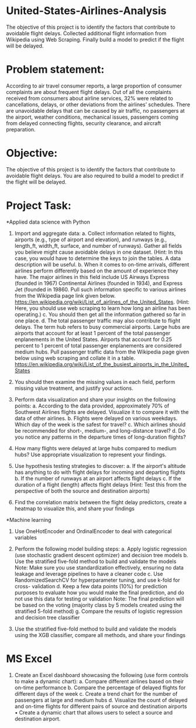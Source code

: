 # United-States-Airlines-Analysis
The objective of this project is to identify the factors that contribute to avoidable flight delays. Collected additional flight information from Wikipedia using Web Scraping. Finally build a model to predict if the flight will be delayed.

# Problem statement:
According to air travel consumer reports, a large proportion of consumer complaints are
about frequent flight delays.
Out of all the complaints received from consumers about airline services, 32% were related to
cancellations, delays, or other deviations from the airlines’ schedules.
There are unavoidable delays that can be caused by air traffic, no passengers at the airport,
weather conditions, mechanical issues, passengers coming from delayed connecting flights,
security clearance, and aircraft preparation.

# Objective:
The objective of this project is to identify the factors that contribute to avoidable flight delays.
You are also required to build a model to predict if the flight will be delayed.

# Project Task:
*Applied data science with Python

1. Import and aggregate data:
a. Collect information related to flights, airports (e.g., type of airport and elevation), and runways (e.g., length_ft, width_ft, surface, and number of runways). Gather all fields you believe might cause avoidable delays in one dataset.
(Hint: In this case, you would have to determine the keys to join the tables. A data description will be useful.
b. When it comes to on-time arrivals, different airlines perform differently based on the amount of experience they have. The major airlines in this field include US Airways Express (founded in 1967) Continental Airlines (founded in 1934), and Express Jet (founded in 19860. Pull such information specific to various airlines from the Wikipedia page link given below.
https://en.wikipedia.org/wiki/List_of_airlines_of_the_United_States.
(Hint: Here, you should use web scraping to learn how long an airline has been operating.)
c. You should then get all the information gathered so far in one place.
d. The total passenger traffic may also contribute to flight delays. The term hub refers to busy commercial airports. Large hubs are airports that account for at least 1 percent of the total passenger enplanements in the United States. Airports that account for 0.25 percent to 1 percent of total passenger enplanements are considered medium hubs. Pull passenger traffic data from the Wikipedia page given below using web scraping and collate it in a table. https://en.wikipedia.org/wiki/List_of_the_busiest_airports_in_the_United_States

2. You should then examine the missing values in each field, perform missing value treatment, and justify your actions.

3. Perform data visualization and share your insights on the following points:
a. According to the data provided, approximately 70% of Southwest Airlines flights are delayed. Visualize it to compare it with the data of other airlines.
b. Flights were delayed on various weekdays. Which day of the week is the safest for travel?
c. Which airlines should be recommended for short-, medium-, and long-distance travel?
d. Do you notice any patterns in the departure times of long-duration flights?

4. How many flights were delayed at large hubs compared to medium hubs? Use appropriate visualization to represent your findings.

5. Use hypothesis testing strategies to discover:
a. If the airport's altitude has anything to do with flight delays for incoming and departing flights
b. If the number of runways at an airport affects flight delays
c. If the duration of a flight (length) affects flight delays
(Hint: Test this from the perspective of both the source and destination airports)

6. Find the correlation matrix between the flight delay predictors, create a heatmap to visualize this, and share your findings

*Machine learning

1. Use OneHotEncoder and OrdinalEncoder to deal with categorical variables

2. Perform the following model building steps:
a. Apply logistic regression (use stochastic gradient descent optimizer) and decision tree models
b. Use the stratified five-fold method to build and validate the models
Note: Make sure you use standardization effectively, ensuring no data leakage and leverage pipelines to have a cleaner code
c. Use RandomizedSearchCV for hyperparameter tuning, and use k-fold for cross- validation
d. Keep a few data points (10%) for prediction purposes to evaluate how you would make the final prediction, and do not use this data for testing or validation
Note: The final prediction will be based on the voting (majority class by 5 models created using the stratified 5-fold method)
g. Compare the results of logistic regression and decision tree classifier

3. Use the stratified five-fold method to build and validate the models using the XGB classifier, compare all methods, and share your findings

# MS Excel 
1. Create an Excel dashboard showcasing the following (use form controls to make a dynamic chart):
a. Compare different airlines based on their on-time performance
b. Compare the percentage of delayed flights for different days of the week
c. Create a trend chart for the number of passengers at large and medium hubs
d. Visualize the count of delayed and on-time flights for different pairs of source and
destination airports
• Create a dynamic chart that allows users to select a source and destination airport.
